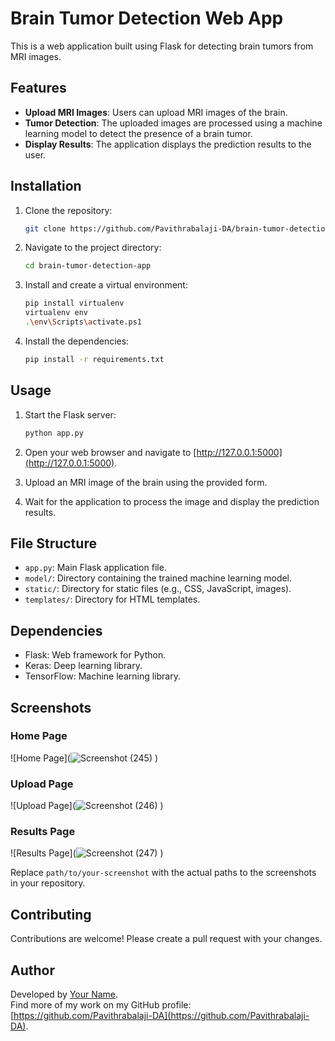 # Brain Tumor Detection Web App

This is a web application built using Flask for detecting brain tumors from MRI images.

## Features

- **Upload MRI Images**: Users can upload MRI images of the brain.
- **Tumor Detection**: The uploaded images are processed using a machine learning model to detect the presence of a brain tumor.
- **Display Results**: The application displays the prediction results to the user.

## Installation

1. Clone the repository:

    ```bash
    git clone https://github.com/Pavithrabalaji-DA/brain-tumor-detection-app.git
    ```

2. Navigate to the project directory:

    ```bash
    cd brain-tumor-detection-app
    ```

3. Install and create a virtual environment:

    ```bash
    pip install virtualenv
    virtualenv env
    .\env\Scripts\activate.ps1
    ```

4. Install the dependencies:

    ```bash
    pip install -r requirements.txt
    ```

## Usage

1. Start the Flask server:

    ```bash
    python app.py
    ```

2. Open your web browser and navigate to [http://127.0.0.1:5000](http://127.0.0.1:5000).

3. Upload an MRI image of the brain using the provided form.

4. Wait for the application to process the image and display the prediction results.

## File Structure

- `app.py`: Main Flask application file.
- `model/`: Directory containing the trained machine learning model.
- `static/`: Directory for static files (e.g., CSS, JavaScript, images).
- `templates/`: Directory for HTML templates.

## Dependencies

- Flask: Web framework for Python.
- Keras: Deep learning library.
- TensorFlow: Machine learning library.

## Screenshots

### Home Page
![Home Page](![Screenshot (245)](https://github.com/user-attachments/assets/c16af5d7-cf8c-4ebc-917d-b83dcc6a4db2)
)

### Upload Page
![Upload Page](![Screenshot (246)](https://github.com/user-attachments/assets/507149f4-14d6-4e2f-8f31-903893163b90)
)

### Results Page
![Results Page](![Screenshot (247)](https://github.com/user-attachments/assets/0d1f2561-d867-45bd-a23f-05e4b7f4cb01)
)

Replace `path/to/your-screenshot` with the actual paths to the screenshots in your repository.

## Contributing

Contributions are welcome! Please create a pull request with your changes.

## Author

Developed by [Your Name](https://github.com/Pavithrabalaji-DA).  
Find more of my work on my GitHub profile: [https://github.com/Pavithrabalaji-DA](https://github.com/Pavithrabalaji-DA).
